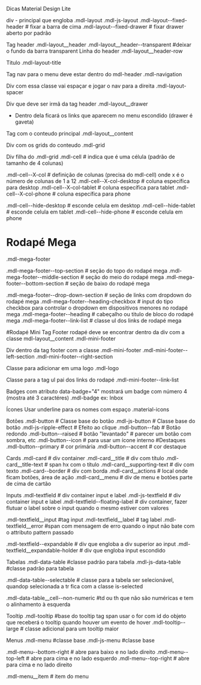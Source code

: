 Dicas Material Design Lite

div - principal que engloba
.mdl-layout
.mdl-js-layout
.mdl-layout--fixed-header # fixar a barra de cima
.mdl-layout--fixed-drawer # fixar drawer aberto por padrão

Tag header
.mdl-layout__header
.mdl-layout__header--transparent #deixar o fundo da barra transparent
Linha do header
.mdl-layout__header-row

Titulo 
.mdl-layout-title

Tag nav para o menu deve estar dentro do mdl-header
.mdl-navigation

Div com essa classe vai espaçar e jogar o nav para a direita
.mdl-layout-spacer


Div que deve ser irmã da tag header
.mdl-layout__drawer
- Dentro dela ficará os links que aparecem no menu escondido (drawer é gaveta)

Tag com o conteudo principal
.mdl-layout__content

Div com os grids do conteudo
.mdl-grid

Div filha do .mdl-grid
.mdl-cell # indica que é uma célula (padrão de tamanho de 4 colunas)

.mdl-cell--X-col # definição de colunas (precisa do mdl-cell) onde x é o número de colunas de 1 a 12
.mdl-cell--X-col-desktop # coluna específica para desktop
.mdl-cell--X-col-tablet # coluna específica para tablet
.mdl-cell--X-col-phone # coluna específica para phone

.mdl-cell--hide-desktop # esconde celula em desktop
.mdl-cell--hide-tablet # esconde celula em tablet
.mdl-cell--hide-phone # esconde celula em phone

# Rodapé Mega
.mdl-mega-footer

.mdl-mega-footer--top-section # seção do topo do rodapé mega
.mdl-mega-footer--middle-section # seção do meio do rodapé mega
.mdl-mega-footer--bottom-section # seção de baixo do rodapé mega

.mdl-mega-footer--drop-down-section # seção de links com dropdown do rodapé mega
.mdl-mega-footer--heading-checkbox # input do tipo checkbox para controlar o  dropdown em dispositivos menores no rodapé mega
.mdl-mega-footer--heading # cabeçalho ou titulo de bloco do rodapé mega
.mdl-mega-footer--link-list # classe ul dos links de rodapé mega

#Rodapé Mini
Tag Footer rodapé deve se encontrar dentro da div com a classe mdl-layout__content
.mdl-mini-footer

Div dentro da tag footer com a classe .mdl-mini-footer
.mdl-mini-footer--left-section
.mdl-mini-footer--right-section

Classe para adicionar em uma logo
.mdl-logo

Classe para a tag ul pai dos links do rodapé
.mdl-mini-footer--link-list

Badges com atributo data-badge="4" mostrará um badge com número 4 (mostra até 3 caractéres)
.mdl-badge
ex: <span class="mdl-badge" data-badge="4">Inbox</span>

Ícones
Usar underline para os nomes com espaço
.material-icons

Botões
.mdl-button # Classe base do botão
.mdl-js-button # Classe base do botão
.mdl-js-ripple-effect # Efeito ao clique
.mdl-button--fab # Botão redondo
.mdl-button--raised # botão "levantado" # parecer um botão com sombra, etc
.mdl-button--icon # para usar um ícone interno
#Destaques
.mdl-button--primary # cor primária
.mdl-button--accent # cor destaque


Cards
.mdl-card # div container
.mdl-card__title # div com título
.mdl-card__title-text # span hx com o título
.mdl-card__supporting-text # div com texto
.mdl-card--border # div com borda
.mdl-card__actions # local onde ficam botões, área de ação
.mdl-card__menu # div de menu e botões parte de cima de cartão


Inputs
.mdl-textfield # div container input e label
.mdl-js-textfield # div container input e label
.mdl-textfield--floating-label # div container, fazer flutuar o label sobre o input quando o mesmo estiver com valores

.mdl-textfield__input #tag input
.mdl-textfield__label # tag label
.mdl-textfield__error #span com mensagem de erro quando o input não bate com o attributo pattern passado

.mdl-textfield--expandable # div que engloba a div superior ao input
.mdl-textfield__expandable-holder # div que engloba input escondido


Tabelas
.mdl-data-table #classe padrão para tabela
.mdl-js-data-table #classe padrão para tabela

.mdl-data-table--selectable # classe para a tabela ser selecionável, quandop selecionada a tr fica com a classe is-selected

.mdl-data-table__cell--non-numeric #td ou th que não são numéricas e tem o alinhamento à esquerda


Tooltip
.mdl-tooltip #base do tooltip tag span usar o for com id do objeto que receberá o tooltip quando houver um evento de hover
.mdl-tooltip--large # classe adicional para um tooltip maior

Menus
.mdl-menu #classe base
.mdl-js-menu #classe base

.mdl-menu--bottom-right # abre para baixo e no lado direito
.mdl-menu--top-left # abre para cima e no lado esquerdo
.mdl-menu--top-right # abre para cima e no lado direito

.mdl-menu__item # item do menu
